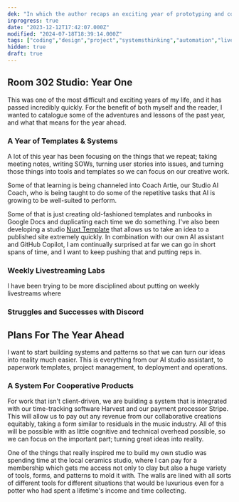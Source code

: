```yaml
---
dek: "In which the author recaps an exciting year of prototyping and community building"
inprogress: true
date: "2023-12-12T17:42:07.000Z"
modified: "2024-07-18T18:39:14.000Z"
tags: ["coding","design","project","systemsthinking","automation","livestream"]
hidden: true
draft: true
---
```

## Room 302 Studio: Year One

This was one of the most difficult and exciting years of my life, and it has passed incredibly quickly. For the benefit of both myself and the reader, I wanted to catalogue some of the adventures and lessons of the past year, and what that means for the year ahead.

### A Year of Templates & Systems

A lot of this year has been focusing on the things that we repeat; taking meeting notes, writing SOWs, turning user stories into issues, and turning those things into tools and templates so we can focus on our creative work.

Some of that learning is being channeled into Coach Artie, our Studio AI Coach, who is being taught to do some of the repetitive tasks that AI is growing to be well-suited to perform.

Some of that is just creating old-fashioned templates and runbooks in Google Docs and duplicating each time we do something. I've also been developing a studio [Nuxt Template](https://www.npmjs.com/package/room302-template) that allows us to take an idea to a published site extremely quickly. In combination with our own AI assistant and GitHub Copilot, I am continually surprised at far we can go in short spans of time, and I want to keep pushing that and putting reps in.

### Weekly Livestreaming Labs

I have been trying to be more disciplined about putting on weekly livestreams where

### Struggles and Successes with Discord


## Plans For The Year Ahead

I want to start building systems and patterns so that we can turn our ideas into reality much easier. This is everything from our AI studio assistant, to paperwork templates, project management, to deployment and operations.

### A System For Cooperative Products

For work that isn't client-driven, we are building a system that is integrated with our time-tracking software Harvest and our payment processor Stripe. This will allow us to pay out any revenue from our collaborative creations equitably, taking a form similar to residuals in the music industry. All of this will be possible with as little cognitive and technical overhead possible, so we can focus on the important part; turning great ideas into reality.

One of the things that really inspired me to build my own studio was spending time at the local ceramics studio, where I can pay for a membership which gets me access not only to clay but also a huge variety of tools, forms, and patterns to mold it with. The walls are lined with all sorts of different tools for different situations that would be luxurious even for a potter who had spent a lifetime's income and time collecting.
